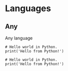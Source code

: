 # Languages

## Any

Any language

```
# Hello world in Python.
print('Hello from Python!')
```

```
# Hello world in Python.
print('Hello from Python!')
```
